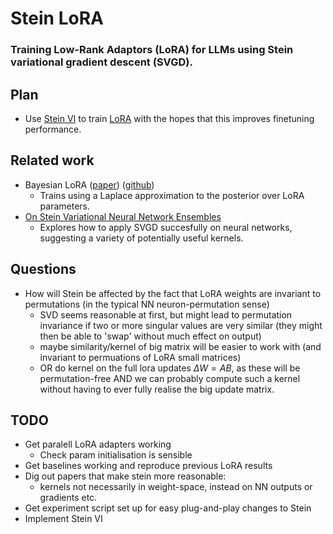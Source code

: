 # Stein LoRA
### Training Low-Rank Adaptors (LoRA) for LLMs using Stein variational gradient descent (SVGD).

## Plan
- Use [Stein VI](https://arxiv.org/pdf/1608.04471) to train [LoRA](https://arxiv.org/pdf/2106.09685) with the hopes that this improves finetuning performance.


## Related work
- Bayesian LoRA ([paper](https://openreview.net/pdf?id=FJiUyzOF1m#subsection.E.1)) ([github](https://github.com/MaximeRobeyns/bayesian_lora/tree/master))
    - Trains using a Laplace approximation to the posterior over LoRA parameters.
- [On Stein Variational Neural Network Ensembles](https://arxiv.org/pdf/2106.10760)
    - Explores how to apply SVGD succesfully on neural networks, suggesting a variety of potentially useful kernels.

## Questions
- How will Stein be affected by the fact that LoRA weights are invariant to permutations (in the typical NN neuron-permutation sense)
    - SVD seems reasonable at first, but might lead to permutation invariance if two or more singular values are very similar (they might then be able to 'swap' without much effect on output)
    - maybe similarity/kernel of big matrix will be easier to work with (and invariant to permuations of LoRA small matrices)
    - OR do kernel on the full lora updates $\Delta W = A B$, as these will be permutation-free AND we can probably compute such a kernel without having to ever fully realise the big update matrix.

## TODO
- Get paralell LoRA adapters working
    - Check param initialisation is sensible
- Get baselines working and reproduce previous LoRA results
- Dig out papers that make stein more reasonable:
    - kernels not necessarily in weight-space, instead on NN outputs or gradients etc.
- Get experiment script set up for easy plug-and-play changes to Stein
- Implement Stein VI
    


